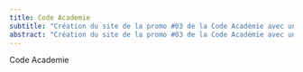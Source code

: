 ```yaml
---
title: Code Academie
subtitle: "Création du site de la promo #03 de la Code Académie avec une équipe de passionnés."
abstract: "Création du site de la promo #03 de la Code Académie avec une équipe de passionnés."
---
```


Code Academie
